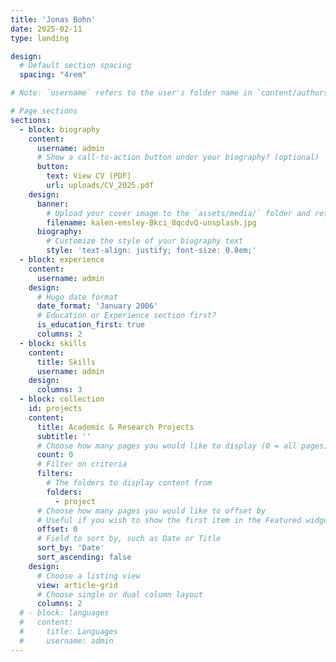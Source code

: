 ```yaml
---
title: 'Jonas Bohn'
date: 2025-02-11
type: landing

design:
  # Default section spacing
  spacing: "4rem"

# Note: `username` refers to the user's folder name in `content/authors/`

# Page sections
sections:
  - block: biography
    content:
      username: admin
      # Show a call-to-action button under your biography? (optional)
      button:
        text: View CV (PDF)
        url: uploads/CV_2025.pdf
    design:
      banner:
        # Upload your cover image to the `assets/media/` folder and reference it here
        filename: kalen-emsley-Bkci_8qcdvQ-unsplash.jpg
      biography:
        # Customize the style of your biography text
        style: 'text-align: justify; font-size: 0.8em;'
  - block: experience
    content:
      username: admin
    design:
      # Hugo date format
      date_format: 'January 2006'
      # Education or Experience section first?
      is_education_first: true
      columns: 2
  - block: skills
    content:
      title: Skills
      username: admin
    design:
      columns: 3
  - block: collection
    id: projects
    content:
      title: Academic & Research Projects
      subtitle: ''
      # Choose how many pages you would like to display (0 = all pages)
      count: 0
      # Filter on criteria
      filters:
        # The folders to display content from
        folders:
          - project
      # Choose how many pages you would like to offset by
      # Useful if you wish to show the first item in the Featured widget
      offset: 0
      # Field to sort by, such as Date or Title
      sort_by: 'Date'
      sort_ascending: false
    design:
      # Choose a listing view
      view: article-grid
      # Choose single or dual column layout
      columns: 2
  # - block: languages
  #   content:
  #     title: Languages
  #     username: admin
---
```


<script defer src="https://cloud.umami.is/script.js" data-website-id="84c2865a-9315-4e3a-8bec-a486daaea4f9"></script>
